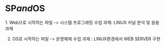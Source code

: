 # S P _ a n d _ O S 


 1. Web으로 시작하는 파일 -> 시스템 프로그래밍 수업 과제: LINUX 커널 분석 및 응용 과제


 2. OS로 시작하는 파일 -> 운영체제 수업 과제 : LINUX환경에서 WEB SERVER 구현 
 
